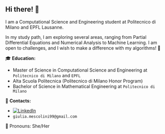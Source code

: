 ## Hi there! :ghost:

I am a Computational Science and Engineering student at Politecnico di Milano and EPFL Lausanne.

In my study path, I am exploring several areas, ranging from Partial Differential Equations and Numerical Analysis to Machine Learning. 
I am open to challenges, and I wish to make a difference with my algorithms! :rocket:

:mortar_board: **Education:**
 - Master of Science in Computational Science and Engineering at `Politecnico di Milano` and `EPFL`
 - Alta Scuola Politecnica (Politecnico di Milano Honor Program)
 - Bachelor of Science in Mathematical Engineering at `Politecnico di Milano`

:loudspeaker: **Contacts:**
- [![LinkedIn](https://img.shields.io/badge/-LinkedIn-blue?style=flat&logo=Linkedin&logoColor=white)](https://www.linkedin.com/in/giuliamescolini/)
- `giulia.mescolini99@gmail.com`
 
🎀 Pronouns: She/Her

